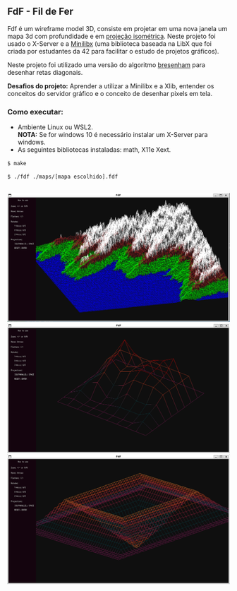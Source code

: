 ## FdF - Fil de Fer

Fdf é um wireframe model 3D, consiste em projetar em uma nova janela um mapa 3d com profundidade e em [projeção isométrica](https://pt.wikipedia.org/wiki/Perspectiva_isom%C3%A9trica). Neste projeto foi usado o X-Server e a [Minilibx](https://harm-smits.github.io/42docs/libs/minilibx.html) (uma biblioteca baseada na LibX que foi criada por estudantes da 42 para facilitar o estudo de projetos gráficos).

Neste projeto foi utilizado uma versão do algoritmo [bresenham](https://pt.wikipedia.org/wiki/Algoritmo_de_Bresenham) para desenhar retas diagonais.

**Desafios do projeto:** Aprender a utilizar a Minilibx e a Xlib, entender os conceitos do servidor gráfico e o conceito de desenhar pixels em tela.

### Como executar:

- Ambiente Linux ou WSL2.  
**NOTA:** Se for windows 10 é necessário instalar um X-Server para windows.
- As seguintes bibliotecas instaladas: math, X11e Xext.
```
$ make
```
```
$ ./fdf ./maps/[mapa escolhido].fdf
```

##
![t1.fdf map](/imgs/t1.png)
![elem-col.fdf map](/imgs/elem-col.png)
![pylone.fdf map](/imgs/pylone.png)

